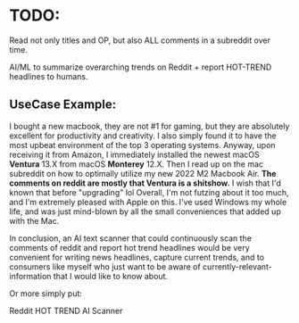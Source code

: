# TODO:

Read not only titles and OP, but also ALL comments in a subreddit over time. 

AI/ML to summarize overarching trends on Reddit + report HOT-TREND headlines to humans. 

## UseCase Example: 
I bought a new macbook, they are not #1 for gaming, but they are absolutely excellent for productivity and creativity.
I also simply found it to have the most upbeat environment of the top 3 operating systems.
Anyway, upon receiving it from Amazon, I immediately installed the newest macOS **Ventura** 13.X from macOS **Monterey** 12.X.
Then I read up on the mac subreddit on how to optimally utilize my new 2022 M2 Macbook Air.
**The comments on reddit are mostly that Ventura is a shitshow.**
I wish that I'd known that before "upgrading" lol
Overall, I'm not futzing about it too much, and I'm extremely pleased with Apple on this. 
I've used Windows my whole life, and was just mind-blown by all the small conveniences that added up with the Mac.

In conclusion, an AI text scanner that could continuously scan the comments of reddit and report hot trend headlines would be very convenient for writing news headlines, capture current trends, and to consumers like myself who just want to be aware of currently-relevant-information that I would like to know about. 

Or more simply put:

Reddit HOT TREND AI Scanner
